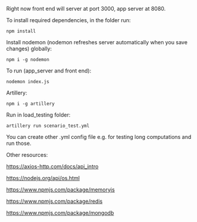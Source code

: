 Right now front end will server at port 3000, app server at 8080.

To install required dependencies, in the folder run:

    npm install


Install nodemon (nodemon refreshes server automatically when you save changes) globally: 

    npm i -g nodemon
    
To run (app_server and front end):

    nodemon index.js

Artillery:

    npm i -g artillery
    
Run in load_testing folder:

    artillery run scenario_test.yml
    
You can create other .yml config file e.g. for testing long computations and run those.


Other resources:

https://axios-http.com/docs/api_intro 

https://nodejs.org/api/os.html

https://www.npmjs.com/package/memoryjs

https://www.npmjs.com/package/redis 

https://www.npmjs.com/package/mongodb


